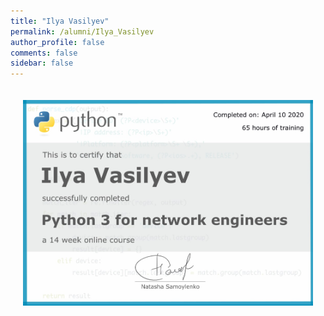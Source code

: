 ```yaml
---
title: "Ilya Vasilyev"
permalink: /alumni/Ilya_Vasilyev
author_profile: false
comments: false
sidebar: false
---
```


<div style="padding: 20px;">
  <img src="https://raw.githubusercontent.com/pyneng/pyneng.github.io/master/alumni/Ilya_Vasilyev.png" alt="Python for network engineers">
</div>


